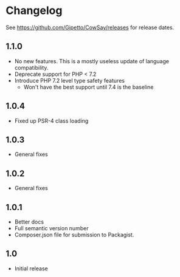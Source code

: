 # Changelog

See https://github.com/Gipetto/CowSay/releases for release dates.

## 1.1.0
- No new features. This is a mostly useless update of language compatibility.
- Deprecate support for PHP < 7.2
- Introduce PHP 7.2 level type safety features
    - Won't have the best support until 7.4 is the baseline

## 1.0.4
- Fixed up PSR-4 class loading

## 1.0.3
- General fixes

## 1.0.2
- General fixes

## 1.0.1
- Better docs
- Full semantic version number
- Composer.json file for submission to Packagist.

## 1.0
- Initial release
